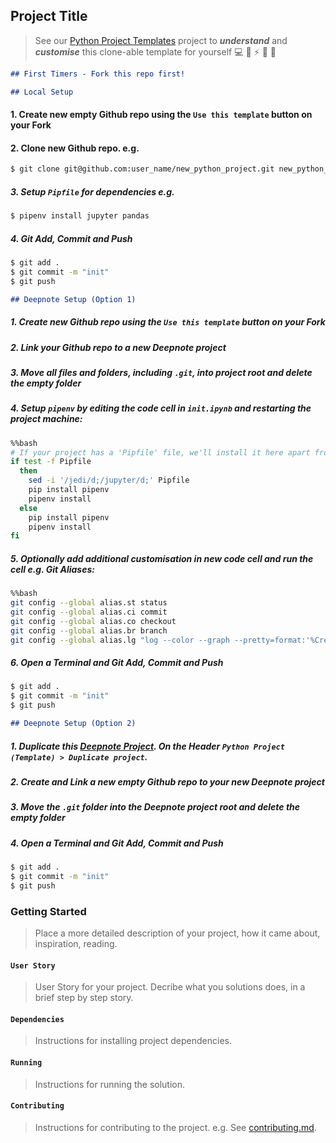 ## Project Title

> See our [Python Project Templates](https://github.com/sportsdatasolutions/python_project_template) project to ***understand*** and ***customise*** this clone-able template for yourself 💻 🐍 ⚡️ 🎉 🤝

```markdown
## First Timers - Fork this repo first!
```

```markdown
## Local Setup
```

#### 1. Create new empty Github repo using the ```Use this template``` button on your Fork

#### 2. Clone new Github repo. e.g.

```bash
$ git clone git@github.com:user_name/new_python_project.git new_python_project
```

##### 3. Setup ```Pipfile``` for dependencies e.g.

```bash
$ pipenv install jupyter pandas
```

##### 4. Git Add, Commit and Push

```bash
$ git add .
$ git commit -m "init"
$ git push
```

```markdown
## Deepnote Setup (Option 1)
```

##### 1. Create new Github repo using the ```Use this template``` button on your Fork

##### 2. Link your Github repo to a new Deepnote project

##### 3. Move all files and folders, including ```.git```, into project root and delete the empty folder

##### 4. Setup ```pipenv``` by editing the code cell in ```init.ipynb``` and restarting the project machine:

```bash
%%bash
# If your project has a 'Pipfile' file, we'll install it here apart from blacklisted packages that interfere with Deepnote (see above).
if test -f Pipfile
  then
    sed -i '/jedi/d;/jupyter/d;' Pipfile
    pip install pipenv
    pipenv install
  else 
    pip install pipenv
    pipenv install
fi
```

##### 5. Optionally add additional customisation in new code cell and run the cell e.g. Git Aliases:

```bash
%%bash
git config --global alias.st status
git config --global alias.ci commit
git config --global alias.co checkout
git config --global alias.br branch
git config --global alias.lg "log --color --graph --pretty=format:'%Cred%h%Creset -%C(yellow)%d%Creset %s %Cgreen(%cr) %C(bold blue)<%an>%Creset' --abbrev-commit"
```

##### 6. Open a Terminal and Git Add, Commit and Push

```bash
$ git add .
$ git commit -m "init"
$ git push
```

```markdown
## Deepnote Setup (Option 2)
```

##### 1. Duplicate this [Deepnote Project](https://deepnote.com/project/41043ef0-40b2-438a-99f7-872138598685). On the Header ```Python Project (Template) > Duplicate project```.

##### 2. Create and Link a new empty Github repo to your new Deepnote project

##### 3. Move the ```.git``` folder into the Deepnote project root and delete the empty folder

##### 4. Open a Terminal and Git Add, Commit and Push

```bash
$ git add .
$ git commit -m "init"
$ git push
```

### Getting Started

> Place a more detailed description of your project, how it came about, inspiration, reading.

#### ```User Story```

> User Story for your project. Decribe what you solutions does, in a brief step by step story.

#### ```Dependencies```

> Instructions for installing project dependencies.

#### ```Running```

> Instructions for running the solution.

#### ```Contributing```

> Instructions for contributing to the project. e.g. See [contributing.md](./contributing.md).
